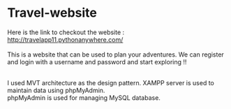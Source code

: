 # Travel-website
Here is the link to checkout the website : http://travelapp11.pythonanywhere.com/<br><br>
This is a website that can be used to plan your adventures. We can register and login with a username and password and start exploring !!<br><br>

I used MVT architecture as the design pattern. XAMPP server is used to maintain data using phpMyAdmin.<br>phpMyAdmin is used for managing MySQL database.
